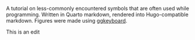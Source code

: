 A tutorial on less-commonly encountered symbols that are often used while
programming. Written in Quarto markdown, rendered into Hugo-compatible markdown.
Figures were made using [ggkeyboard](https://github.com/sharlagelfand/ggkeyboard).

This is an edit
